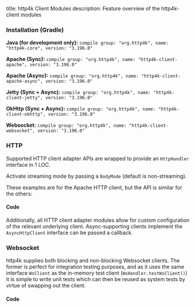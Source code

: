title: http4k Client Modules
description: Feature overview of the http4k-client modules

### Installation (Gradle)
**Java (for development only):** ```compile group: "org.http4k", name: "http4k-core", version: "3.196.0"```

**Apache (Sync):** ```compile group: "org.http4k", name: "http4k-client-apache", version: "3.196.0"```

**Apache (Async):** ```compile group: "org.http4k", name: "http4k-client-apache-async", version: "3.196.0"```

**Jetty (Sync + Async):** ```compile group: "org.http4k", name: "http4k-client-jetty", version: "3.196.0"```

**OkHttp (Sync + Async):** ```compile group: "org.http4k", name: "http4k-client-okhttp", version: "3.196.0"```

**Websocket:** ```compile group: "org.http4k", name: "http4k-client-websocket", version: "3.196.0"```

### HTTP
Supported HTTP client adapter APIs are wrapped to provide an `HttpHandler` interface in 1 LOC.

Activate streaming mode by passing a `BodyMode` (default is non-streaming).

These examples are for the Apache HTTP client, but the API is similar for the others:

#### Code [<img class="octocat"/>](https://github.com/http4k/http4k/blob/master/src/docs/guide/modules/clients/example_http.kt)
<script src="https://gist-it.appspot.com/https://github.com/http4k/http4k/blob/master/src/docs/guide/modules/clients/example_http.kt"></script>

Additionally, all HTTP client adapter modules allow for custom configuration of the relevant underlying client. Async-supporting clients implement the `AsyncHttpClient` interface can be passed a callback.

### Websocket
http4k supplies both blocking and non-blocking Websocket clients. The former is perfect for integration testing purposes, and as it uses the same interface `WsClient` as the in-memory test client (`WsHandler.testWsClient()`) it is simple to write unit tests which can then be reused as system tests by virtue of swapping out the client.

#### Code [<img class="octocat"/>](https://github.com/http4k/http4k/blob/master/src/docs/guide/modules/clients/example_websocket.kt)
<script src="https://gist-it.appspot.com/https://github.com/http4k/http4k/blob/master/src/docs/guide/modules/clients/example_websocket.kt"></script>
